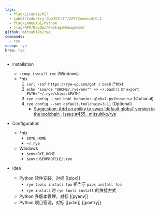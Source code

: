 ```yaml
---
tags:
  - flag/License/MIT
  - Label/Industry-工业科学/IT/APP/Command/CLI
  - flag/LANGUAGE/Python
  - flag/APP/DevOps/PackageManagement
github: mitsuhiko/rye
commands:
  - rye
scoop: rye
brew: rye
---
```


- Installation
    - `scoop install rye` (Windows)
    - \*nix
        1. `curl -sSf https://rye-up.com/get | bash` (\*nix)
        2. `echo 'source "$HOME/.rye/env"' >> ~/.bashrc` or `export PATH="~/.rye/shims:$PATH"`
        3. `rye config --set-bool behavior.global-python=true` (Optional)
        4. `rye config --set default.toolchain=3.11` (Optional)
            - [Suggestion: Add an ability to swap \`default global\` version in the toolchain · Issue #455 · mitsuhiko/rye](https://github.com/mitsuhiko/rye/issues/455)

 - Configuration
    - \*nix
        - `$RYE_HOME`
        - `~/.rye`
    - Windows
        - `$env:RYE_HOME`
        - `$env:USERPROFILE/.rye`

- Idea
    - Python 软件安装，对标 [[pipx]]
        - `rye tools install foo` 相当于 `pipx install foo`
        - `rye install` 时 `rye tools install` 的快捷方式
    - Python 多版本管理，对标 [[pyenv]]
    - Python 项目管理，对标 [[pdm]] [[poetry]]
